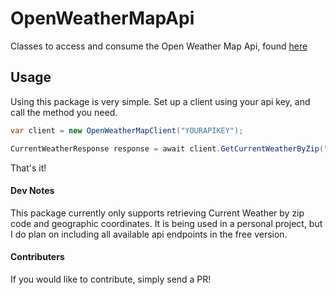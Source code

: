 # OpenWeatherMapApi
Classes to access and consume the Open Weather Map Api, found [here](https://openweathermap.org/api)

## Usage
Using this package is very simple.  Set up a client using your api key, and call the method you need.

```C#
var client = new OpenWeatherMapClient("YOURAPIKEY");

CurrentWeatherResponse response = await client.GetCurrentWeatherByZip("12345");
```
That's it!

#### Dev Notes
This package currently only supports retrieving Current Weather by zip code and geographic coordinates.  It is being used in a personal project, but I do plan on including all available api endpoints in the free version.

#### Contributers
If you would like to contribute, simply send a PR!
